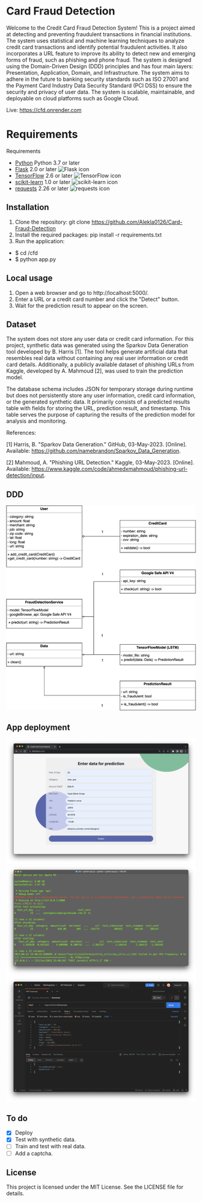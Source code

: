 # Card Fraud Detection

Welcome to the Credit Card Fraud Detection System! This is a project aimed at detecting and preventing fraudulent transactions 
in financial institutions. The system uses statistical and machine learning techniques to analyze credit card transactions and 
identify potential fraudulent activities. It also incorporates a URL feature to improve its ability to detect new and emerging 
forms of fraud, such as phishing and phone fraud. The system is designed using the Domain-Driven Design (DDD) principles and 
has four main layers: Presentation, Application, Domain, and Infrastructure. The system aims to adhere in the future to banking security standards such as ISO 27001 and the Payment Card Industry Data Security Standard (PCI DSS) to ensure the security and privacy of user data. The system is scalable, maintainable, and deployable on cloud platforms such as Google Cloud.

Live: https://cfd.onrender.com

# Requirements

Requirements
- [Python](https://www.python.org/downloads/release/python-370/) Python 3.7 or later
- [Flask](https://flask.palletsprojects.com/) 2.0 or later ![Flask icon](https://img.shields.io/badge/-Flask-grey?logo=flask)
- [TensorFlow](https://www.tensorflow.org/) 2.6 or later ![TensorFlow icon](https://img.shields.io/badge/-TensorFlow-grey?logo=tensorflow)
- [scikit-learn](https://scikit-learn.org/) 1.0 or later ![scikit-learn icon](https://img.shields.io/badge/-scikit_learn-grey?logo=scikit-learn)
- [requests](https://docs.python-requests.org/) 2.26 or later ![requests icon](https://img.shields.io/badge/-requests-grey?logo=requests)

## Installation

1. Clone the repository: git clone https://github.com/Alekla0126/Card-Fraud-Detection
2. Install the required packages: pip install -r requirements.txt
3. Run the application: 
- $ cd /cfd 
- $ python app.py

## Local usage

1. Open a web browser and go to http://localhost:5000/.
2. Enter a URL or a credit card number and click the "Detect" button.
3. Wait for the prediction result to appear on the screen.

## Dataset

The system does not store any user data or credit card information. For this project, synthetic data was generated using the Sparkov Data Generation tool developed by B. Harris [1]. The tool helps generate artificial data that resembles real data without containing any real user information or credit card details. Additionally, a publicly available dataset of phishing URLs from Kaggle, developed by A. Mahmoud [2], was used to train the prediction model.

The database schema includes JSON for temporary storage during runtime but does not persistently store any user information, credit card information, or the generated synthetic data. It primarily consists of a predicted results table with fields for storing the URL, prediction result, and timestamp. This table serves the purpose of capturing the results of the prediction model for analysis and monitoring.

References:

[1] Harris, B. "Sparkov Data Generation." GitHub, 03-May-2023. [Online]. Available: https://github.com/namebrandon/Sparkov_Data_Generation.

[2] Mahmoud, A. "Phishing URL Detection." Kaggle, 03-May-2023. [Online]. Available: https://www.kaggle.com/code/ahmedxmahmoud/phishing-url-detection/input.

## DDD

![DDD](assets/DDD_ccfd.png)

## App deployment

![WebApp](assets/WebApp.png)
![ConsoleLogs](assets/ConsoleLogs.png)
![PostManRequests](assets/PostManRequests.png)

## To do

- [x] Deploy
- [x] Test with synthetic data.
- [ ] Train and test with real data.
- [ ] Add a captcha.

## License

This project is licensed under the MIT License. See the LICENSE file for details.

